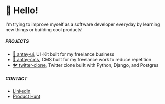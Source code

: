 # 🎃 Hello! 

I'm trying to improve myself as a software developer everyday by learning new things or building cool products!

##### PROJECTS

- [🚜 antay-ui](https://github.com/demirantay/antay-ui), UI-Kit built for my freelance business
- [📝 antay-cms](https://github.com/demirantay/antay-cms), CMS built for my freelance work to reduce repetition
- [🐦 twitter-clone](https://github.com/demirantay/twitter-clone), Twitter clone built with Python, Django, and Postgres

##### CONTACT

- [LinkedIn](https://www.linkedin.com/in/demirantay/)
- [Product Hunt](https://www.producthunt.com/@demir_antay)
